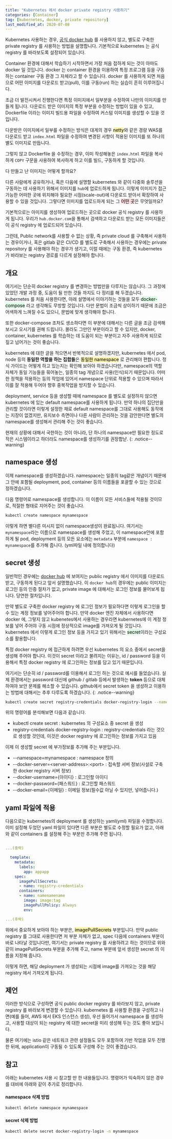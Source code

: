 ```yaml
---
title: "Kubernetes 에서 docker private registry 사용하기"
categories: [Container]
tag: [kubernetes, docker, private repository]
last_modified_at: 2020-07-08
---
```

Kubernetes 사용하는 경우, [공식 docker hub](https://hub.docker.com) 를 사용하지 않고, 별도로 구축한 private registry 를 사용하는 방법을 설명합니다. 기본적으로 kubernetes 는 공식 registry 를 바라보도록 설정되어 있습니다.  

Container 환경에 대해서 학습하기 시작하면서 가장 처음 접하게 되는 것이 아마도 docker 일 것입니다. docker 는 container 환경을 이용하여 특정 프로그램 등을 구동하는 container 구동 환경 그 자체라고 할 수 있습니다. docker 를 사용하게 되면 처음으로 어떤 이미지를 다운로드 받고(pull), 이를 구동(run) 하는 실습이 흔히 이루어집니다. 

조금 더 발전시켜서 진행한다면 특정 이미지에서 일부분을 수정하여 나만의 이미지를 만들게 됩니다. 다운로드 받은 이미지의 특정 부분을 수정하는 방법이 있을 수 있고, Dockerfile 이라는 이미지 빌드용 파일을 수정하여 커스텀 이미지를 생성할 수 있을 것입니다. 

다운받은 이미지에서 일부를 수정하는 방식은 대게의 경우 <mark style='background-color: #fff5b1'>netty</mark>와 같은 경량 WAS를 다운로드 받고 `index.html` 파일을 수정하여 변경된 사항이 적용된 이미지를 또 하나의 별도 이미지로 만듭니다. 

그렇지 않고 Dockerfile 을 수정하는 경우, 이미 작성해놓은 `index.html` 파일을 복사하게 `COPY` 구문을 사용하여 복사하게 하고 이를 빌드, 구동하게 할 것입니다. 

다 만들고 난 이미지는 어떻게 할까요?

다른 사람에게 공유하거나, 혹은 다음에 설명할 kubernetes 와 같이 다중화 솔루션을 구동하는 데 사용하기 위해서 이미지를 `hub`에 업로드하게 됩니다. 이렇게 이미지가 접근 가능한 어떠한 곳에 위치해야 필요한 시점(scale-out)에 다운로드 받아서 확장하여 사용할 수 있을 것입니다. 그렇다면 이미지를 업로드하게 되는 그  <mark style='background-color: #ffdce0'>어떤 곳</mark>은 무엇일까요?

기본적으로는 아미지를 생성하여 업로드하는 곳으로 docker 공식 registry 를 사용하게 됩니다. 우리가 `hub.docker.com`을 통해서 검색하고 다운로드 받는 모든 이미지들은 이 공식 registry 에 업로드되어 있습니다. 

그런데, Public network를 사용할 수 없는 상황, 즉 private cloud 를 구축해서 사용하는 경우이거나, 혹은 gitlab 같은 CI/CD 를 별도로 구축해서 사용하는 경우에는 private repository 를 사용해야 하는 경우가 생기고, 이럴 때에는 구동 환경, 즉 kubernetes 가 바라보는 registry 경로를 다르게 설정해야 합니다.
  
## 개요

여기서는 단순히 docker registry 를 변경하는 방법만을 다루지는 않습니다. 그 과정에 있었던 개발 과정 중, 도움이 될 만한 것들 까지도 다 정리를 해 두겠습니다. kubernetes 를 처음 사용한다면, 아래 설명에서 이야기하는 것들을 모두 <mark style='background-color: #dcffe4'>docker-compose</mark> 라고 생각해도 무방할 것입니다. 다만 문법이 조금씩 상이하기 때문에 조금은 어색하게 느껴질 수도 있으니, 문법에 맞게 생각해야 합니다. 

또한 docker-compose 조차도 생소하다면 이 부분에 대해서는 다른 글을 조금 검색해 보시고 오시기를 권해 드립니다. 몰라도 그만인 부분이라고 할 수 있지만, docker, container, kubernetes 를 학습하는 데 도움이 되는 부분이고 자주 사용하게 되므로 짚고 넘어가는 것이 좋습니다.

kubernetes 에 대한 글을 적으면서 반복적으로 설명하겠지만, kubernetes 에서  pod, node 등의 **동일한 역할을 하는 집합들**은 <mark style='background-color: #fff5b1'>동일한 namespace</mark> 로 관리해야 편합니다. 정식 가이드는 어떻게 하고 있는지는 확인해 보아야 하겠습니다만, namespace의 역할 자체가 동일 기능들을 묶어놓는, 일종의 tag 개념으로 사용(인식)되기 때문입니다. 어떠한 정책을 적용하는 등의 작업에 있어서 namespace 단위로 적용할 수 있으며 따라서 이를 잘 적용해 두어야 향후 중복작업을 방지할 수 있습니다.

deployment, service 등을 생성할 때에 namespace 를 별도로 설정하지 않으면 kubernetes 에 있는 default namespace를 사용하게 됩니다. 만약 하나의 집단만을 관리할 것이라면 이렇게 설정한 채로 default namespace를 그대로 사용해도 동작에는 지장이 없겠지만, 유지보수 측면이나 다른 사람이 관리하는 것을 감안한다면 별도의 namespace를 생성해서 관리해 주는 것이 좋습니다. 

현재의 상황에 대해서 국한하는 것이 아니라, 단 하나의 namespace만 필요한 정도로 작은 시스템이라고 하더라도 namespace를 생성하기를 권장합낟.
{: .notice--warning}

## namespace 생성

이제 namespace를 생성하겠습니다. namespace는 일종의 tag같은 개념이기 때문에 그 안에 포함될 deployment, pod, container 등의 이름들을 포괄할 수 있는 것으로 정하겠습니다.

다음 명령어로 namespace를 생성합니다. 이 이름이 모든 서비스들에 적용될 것이므로, 적절한 형태로 지어주는 것이 좋습니다.  

```bash
kubectl create namespace mynamespace
```

이렇게 하면 별다른 미시지 없이 namespace생성이 완료됩니다. 여기서는 `mynamespace`라는 이름으로 namespace를 생성해 주었고, 이 namespace안에 포함하게 될 pod, deployment 등의 모든 요소에는 `metadata` 부분에 `namespace : mynamespace`를 추가해 줍니다. (yml파일 내에 정의합니다)

## secret 생성

일반적인 경우에는 [docker hub](htts://hub.docker.com/) 에 보여지는 public registry 에서 이미지를 다운로드 받고, 구동하게 된다고 앞서 설명했습니다. 이 `docker hub`의 경우에는 public 이미지는 로그인 등의 인증 절차가 없고, private image 에 대해서는 로그인 정보를 물어보게 됩니다. 당연한 절차입니다.

만약 별도로 구축한 docker registry 에 로그인 정보가 필요하다면 이렇게 로그인을 할 수 있는 계정 정보를 넣어주어야 합니다. 만약 docker 엔진 자체에서 사용하다면 docker 에, 그렇지 않고 kubenetes에서 사용하는 경우라면 kubernetes에 이 계정 정보를 넣어 주어야 구동 시점에 정상적으로 image를 가져오게 될 것입니다. kubernetes 에서 이렇게 로그인 정보 등을 가지고 있기 위해서는 <mark style='background-color: #dcffe4'>secret</mark>이라는 구성요소를 활용합니다.

특정 docker registry 에 접근하게 하려면 우선 kubernetes 의 요소 중에서 secret을 생성해 주어야 합니다. 이것이 secret 이라고 불려지는 이유는, id / password 등을 이용해서 특정 docker registry 에 로그인하는 정보를 담고 있기 때문입니다. 

여기서는 단순히 id / password를 이용해서 로그인 하는 것으로 예시를 들었습니다. 실제 환경에서는 password 대신에 github / gitlab 등에서 발생하는 **token** 등으로 대체하여야 보안 문제를 해소할 수 있습니다. github에서 secret token 을 생성하고 이용하는 방법에 대해서는 추후 다루도록 하겠습니다. 
{: .notice--warning}

```bash
kubectl create secret registry-credentials docker-registry-login --namespace=mynamespace --docker-server=<server-address>:<port> --docker-username={아이디} --docker-password={패스워드} --docker-email={이메일}
```    

위의 명령어를 분석해보면 다음과 같습니다. 

- kubectl create secret : kubernetes 의 구성요소 중 secret 을 생성
- registry-credentials docker-registry-login : registry-credentials 라는 것으로 생성할 것인데, 이것은 docker registry 에 로그인하는 정보를 가지고 있음

이제 이 생성할 secret 에 부가정보를 추가해 주는 부분입니다. 

- --namespace=mynamespace : namespace 정의
- --docker-server=\<server-address\>:\<port\> : 접속할 서버 정보(사설로 구축한 docker registry 서버 정보)
- --docker-username={아이디} : 로그인할 아이디
- --docker-password={패스워드} : 로그인할 패스워드
- --docker-email={이메일} : 이메일 정보(필수값 아닐 수 있지만, 넣어줍니다.)

## yaml 파일에 적용

다음으로는 kubernetes의 deployment 를 생성하는 yaml(yml) 파일을 수정합니다. 이미 설정해 두었던 yaml 파일이 있다면 다른 부분은 별도로 수정할 필요가 없고, 아래와 같이 containers 를 설정해 주는 부분만 추가해 주면 됩니다.

```yaml

...(중략)

  template:
    metadata:
      labels:
        app: appapp
    spec:
      imagePullSecrets:
      - name: registry-credentials
      containers:
      - name: namenamename
        image: image:tag
        imagePullPolicy: Always
        env:

...(후략)
```

위에서 중요하게 보아야 하는 부분은, <mark style='background-color: #fff5b1'>imagePullSecrets</mark> 부분입니다. 만약 public registry 를 그대로 사용한다면 저 부분 자체가 없고, spec 다음에 containers 부분이 바로 나타날 것입니다만, 여기서는 private registry 를 사용하려고 하는 것이므로 위와 같이 imagePullSecrets 부분을 추가해 주고, name 부분에 앞서 생성한 secret 의 이름을 지정해 줍니다. 

이렇게 하면, 해당 deployment 가 생성되는 시점에 image를 가져오는 것을 해당 registry 에서 가져오게 됩니다.

## 제언

이러한 방식으로 구성하면 공식 public docker registry 를 바라보지 않고, private registry 를 바라보게 변경할 수 있습니다. kubernetes 를 사용할 환경을 구성하고 나면(예를 들어, AWS 에서 EKS 인스턴스 생성), 우선 들어가서 namespace 를 생성하고, 사용할 대상이 되는 registry 에 대한 secret을 미리 생성해 두는 것도 좋아 보입니다. 

물론 여기에는 istio 같은 네트워크 관련 설정들도 모두 포함하여 기반 작업을 모두 진행한 뒤에, application이 구동될 수 있도록 구성해 주는 것이 좋겠습니다. 

## 참고

아래는 kubernetes 사용 시 참고할 만 한 내용들입니다. 명령어가 익숙하지 않은 경우를 대비에 아래와 같이 추가로 정리합니다.

#### namespace 삭제 방법

```bash
kubectl delete namespace mynamespace
```

#### secret 삭제 방법

```bash
kubectl delete secret docker-registry-login -n mynamespace
```

